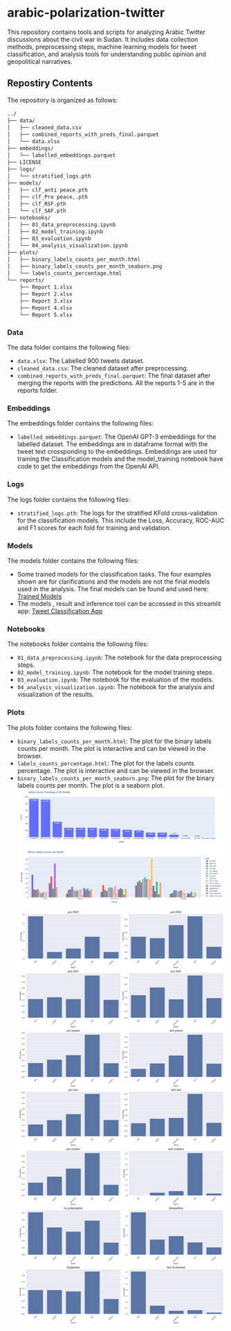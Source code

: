 # arabic-polarization-twitter
This repository contains tools and scripts for analyzing Arabic Twitter discussions about the civil war in Sudan. It includes data collection methods, preprocessing steps, machine learning models for tweet classification, and analysis tools for understanding public opinion and geopolitical narratives.

## Repostiry Contents
The repository is organized as follows:
```
../
├── data/
│   ├── cleaned_data.csv
│   ├── combined_reports_with_preds_final.parquet
│   └── data.xlsx
├── embeddings/
│   └── labelled_embeddings.parquet
├── LICENSE
├── logs/
│   └── stratified_logs.pth
├── models/
│   ├── clf_anti peace.pth
│   ├── clf_Pro peace,.pth
│   ├── clf_RSF.pth
│   └── clf_SAF.pth
├── notebooks/
│   ├── 01_data_preprocessing.ipynb
│   ├── 02_model_training.ipynb
│   ├── 03_evaluation.ipynb
│   └── 04_analysis_visualization.ipynb
├── plots/
│   ├── binary_labels_counts_per_month.html
│   ├── binary_labels_counts_per_month_seaborn.png
│   └── labels_counts_percentage.html
└── reports/
    ├── Report 1.xlsx
    ├── Report 2.xlsx
    ├── Report 3.xlsx
    ├── Report 4.xlsx
    └── Report 5.xlsx
```

### Data 
The data folder contains the following files:
- `data.xlsx`: The Labelled 900 tweets dataset.
- `cleaned_data.csv`: The cleaned dataset after preprocessing.
- `combined_reports_with_preds_final.parquet`: The final dataset after merging the reports with the predictions.
All the reports 1-5 are in the reports folder.

### Embeddings
The embeddings folder contains the following files:
- `labelled_embeddings.parquet`: The OpenAI GPT-3 embeddings for the labelled dataset. The embeddings are in dataframe format with the tweet text crossponding to the embeddings. Embeddings are used for training the Classification models and the model_training notebook have code to get the embeddings from the OpenAI API.

### Logs
The logs folder contains the following files:
- `stratified_logs.pth`: The logs for the stratified KFold cross-validation for the classification models. This include the Loss, Accuracy, ROC-AUC and F1 scores for each fold for training and validation.

### Models
The models folder contains the following files:
- Some trained models for the classification tasks. The four examples shown are for clarifications and the models are not the final models used in the analysis. The final models can be found and used here: [Trained Models](https://github.com/ammarnasr/tweet-classification-app/tree/main/models)
- The models , result and inference tool can be accessed in this streamlit app: [Tweet Classification App](https://tweet-classification.streamlit.app)

### Notebooks
The notebooks folder contains the following files:
- `01_data_preprocessing.ipynb`: The notebook for the data preprocessing steps.
- `02_model_training.ipynb`: The notebook for the model training steps.
- `03_evaluation.ipynb`: The notebook for the evaluation of the models.
- `04_analysis_visualization.ipynb`: The notebook for the analysis and visualization of the results.

### Plots
The plots folder contains the following files:
- `binary_labels_counts_per_month.html`: The plot for the binary labels counts per month. The plot is interactive and can be viewed in the browser. 
- `labels_counts_percentage.html`: The plot for the labels counts percentage. The plot is interactive and can be viewed in the browser. 
- `binary_labels_counts_per_month_seaborn.png`: The plot for the binary labels counts per month. The plot is a seaborn plot.
![labels_counts_percentage](plots/labels_counts_percentage.png)
![binary_labels_counts_per_month](plots/binary_labels_counts_per_month.png)
![binary_labels_counts_per_month_seaborn](plots/binary_labels_counts_per_month_seaborn.png)

